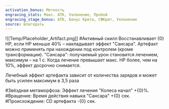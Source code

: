 ```yaml
---
activation_bonus: Меткость
engraving_stats: Макс. АТК, Уклонение, Пробой
engraving_stage_bonus: АТК, Бонус Крита, СФКрит, Уклонение
source: Благодать
---
```

![[Temp/Placeholder_Artifact.png]]
#Активный скилл
Восстанавливает {0} HP, если HP меньше 40% – накладывает эффект "Сансара". Артефакт можно применять при нахождении под контролем (кроме трансформации). "Сансара": получаемый урон становится лечением, максимум – на 1 с. Когда лечение превышает макс. HP более, чем на 10%, эффект досрочно снимается.

Лечебный эффект артефакта зависит от количества зарядов и может быть усилен максимум в 3,5 раза

#Звёздная метаморфоза: 
Эффект лечения "Колеса начал" +{0}%.
#Вращение: 
Время действия навыка "Сансара" +{0} сек.
#Происхождение: 
CD артефакта -{0} сек.
